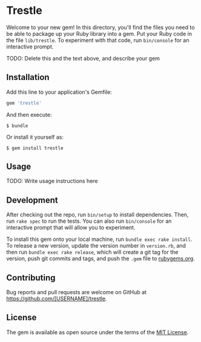 # Trestle

Welcome to your new gem! In this directory, you'll find the files you need to be able to package up your Ruby library into a gem. Put your Ruby code in the file `lib/trestle`. To experiment with that code, run `bin/console` for an interactive prompt.

TODO: Delete this and the text above, and describe your gem

## Installation

Add this line to your application's Gemfile:

```ruby
gem 'trestle'
```

And then execute:

    $ bundle

Or install it yourself as:

    $ gem install trestle

## Usage

TODO: Write usage instructions here

## Development

After checking out the repo, run `bin/setup` to install dependencies. Then, run `rake spec` to run the tests. You can also run `bin/console` for an interactive prompt that will allow you to experiment.

To install this gem onto your local machine, run `bundle exec rake install`. To release a new version, update the version number in `version.rb`, and then run `bundle exec rake release`, which will create a git tag for the version, push git commits and tags, and push the `.gem` file to [rubygems.org](https://rubygems.org).

## Contributing

Bug reports and pull requests are welcome on GitHub at https://github.com/[USERNAME]/trestle.


## License

The gem is available as open source under the terms of the [MIT License](http://opensource.org/licenses/MIT).

